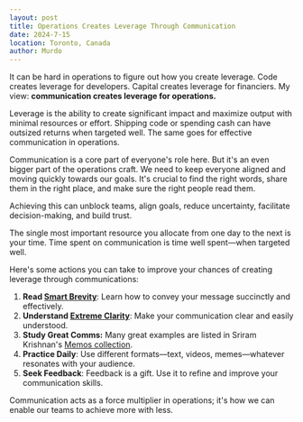 ```yaml
---
layout: post
title: Operations Creates Leverage Through Communication
date: 2024-7-15
location: Toronto, Canada
author: Murdo
---
```

It can be hard in operations to figure out how you create leverage. Code creates leverage for developers. Capital creates leverage for financiers. My view: **communication creates leverage for operations.**

Leverage is the ability to create significant impact and maximize output with minimal resources or effort. Shipping code or spending cash can have outsized returns when targeted well. The same goes for effective communication in operations.

Communication is a core part of everyone's role here. But it's an even bigger part of the operations craft. We need to keep everyone aligned and moving quickly towards our goals. It's crucial to find the right words, share them in the right place, and make sure the right people read them.

Achieving this can unblock teams, align goals, reduce uncertainty, facilitate decision-making, and build trust.

The single most important resource you allocate from one day to the next is your time. Time spent on communication is time well spent—when targeted well.

Here's some actions you can take to improve your chances of creating leverage through communications:
1. **Read [Smart Brevity](https://www.axios.com/smart-brevity)**: Learn how to convey your message succinctly and effectively.
2. **Understand [Extreme Clarity](https://jon.paris/2023/06/20/extremeclarity/)**: Make your communication clear and easily understood.
3. **Study Great Comms:** Many great examples are listed in Sriram Krishnan's [Memos collection](https://sriramk.com/memos/).
4. **Practice Daily**: Use different formats—text, videos, memes—whatever resonates with your audience.
5. **Seek Feedback**: Feedback is a gift. Use it to refine and improve your communication skills.

Communication acts as a force multiplier in operations; it's how we can enable our teams to achieve more with less.
